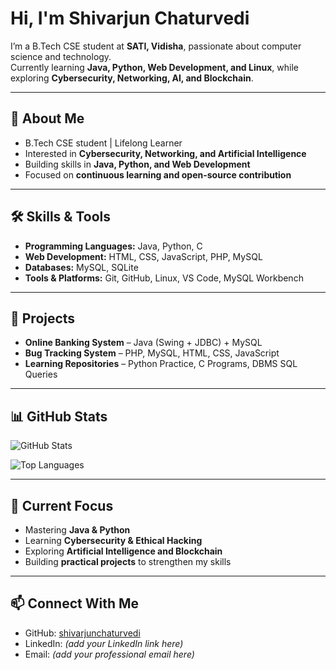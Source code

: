 # Hi, I'm Shivarjun Chaturvedi  

I’m a B.Tech CSE student at **SATI, Vidisha**, passionate about computer science and technology.  
Currently learning **Java, Python, Web Development, and Linux**, while exploring **Cybersecurity, Networking, AI, and Blockchain**.  

---

## 📖 About Me  
- B.Tech CSE student | Lifelong Learner  
- Interested in **Cybersecurity, Networking, and Artificial Intelligence**  
- Building skills in **Java, Python, and Web Development**  
- Focused on **continuous learning and open-source contribution**  

---

## 🛠 Skills & Tools  
- **Programming Languages:** Java, Python, C  
- **Web Development:** HTML, CSS, JavaScript, PHP, MySQL  
- **Databases:** MySQL, SQLite  
- **Tools & Platforms:** Git, GitHub, Linux, VS Code, MySQL Workbench  

---

## 📂 Projects  
- **Online Banking System** – Java (Swing + JDBC) + MySQL  
- **Bug Tracking System** – PHP, MySQL, HTML, CSS, JavaScript  
- **Learning Repositories** – Python Practice, C Programs, DBMS SQL Queries  

---

## 📊 GitHub Stats  
![GitHub Stats](https://github-readme-stats.vercel.app/api?username=shivarjunchaturvedi&show_icons=true&theme=dark)  

![Top Languages](https://github-readme-stats.vercel.app/api/top-langs/?username=shivarjunchaturvedi&layout=compact&theme=dark)  

---

## 🌱 Current Focus  
- Mastering **Java & Python**  
- Learning **Cybersecurity & Ethical Hacking**  
- Exploring **Artificial Intelligence and Blockchain**  
- Building **practical projects** to strengthen my skills  

---

## 📫 Connect With Me  
- GitHub: [shivarjunchaturvedi](https://github.com/shivarjunchaturvedi)  
- LinkedIn: *(add your LinkedIn link here)*  
- Email: *(add your professional email here)*  

